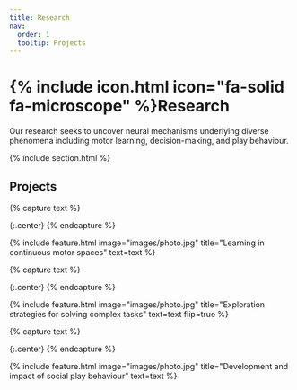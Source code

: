 ```yaml
---
title: Research
nav:
  order: 1
  tooltip: Projects
---
```


# {% include icon.html icon="fa-solid fa-microscope" %}Research

Our research seeks to uncover neural mechanisms underlying diverse phenomena including motor learning, decision-making, and play behaviour.

{% include section.html %}

## Projects

{% capture text %}

{:.center}
{% endcapture %}

{%
  include feature.html
  image="images/photo.jpg"
  title="Learning in continuous motor spaces"
  text=text
%}

{% capture text %}

{:.center}
{% endcapture %}

{%
  include feature.html
  image="images/photo.jpg"
  title="Exploration strategies for solving complex tasks"
  text=text
  flip=true
%}

{% capture text %}

{:.center}
{% endcapture %}

{%
  include feature.html
  image="images/photo.jpg"
  title="Development and impact of social play behaviour"
  text=text
%}

